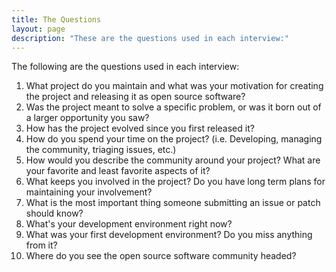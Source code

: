 ```yaml
---
title: The Questions
layout: page
description: "These are the questions used in each interview:"
---
```


The following are the questions used in each interview:

1. What project do you maintain and what was your motivation for creating the project and releasing it as open source software?
1. Was the project meant to solve a specific problem, or was it born out of a larger opportunity you saw?
1. How has the project evolved since you first released it?
1. How do you spend your time on the project? (i.e. Developing, managing the community, triaging issues, etc.)
1. How would you describe the community around your project? What are your favorite and least favorite aspects of it?
1. What keeps you involved in the project? Do you have long term plans for maintaining your involvement?
1. What is the most important thing someone submitting an issue or patch should know?
1. What's your development environment right now?
1. What was your first development environment? Do you miss anything from it?
1. Where do you see the open source software community headed?
